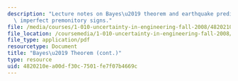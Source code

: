 ```yaml
---
description: "Lecture notes on Bayes\u2019 theorem and earthquake prediction from\
  \ imperfect premonitory signs."
file: /media/courses/1-010-uncertainty-in-engineering-fall-2008/4820210ea00df30c7501fe7f07b4669c_app_04.pdf
file_location: /coursemedia/1-010-uncertainty-in-engineering-fall-2008/4820210ea00df30c7501fe7f07b4669c_app_04.pdf
file_type: application/pdf
resourcetype: Document
title: "Bayes\u2019 Theorem (cont.)"
type: resource
uid: 4820210e-a00d-f30c-7501-fe7f07b4669c
---
```

